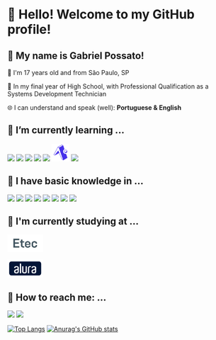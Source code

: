 # 👋 Hello! Welcome to my GitHub profile! 
## 💬 My name is Gabriel Possato!

🧑 I'm 17 years old and from São Paulo, SP

📖 In my final year of High School, with Professional Qualification as a Systems Development Technician 

🌐 I can understand and speak (well): **Portuguese & English**


## 🌱 I’m currently learning ...
<img src="https://cdn.jsdelivr.net/gh/devicons/devicon@latest/icons/java/java-plain.svg" height = "40"/> <img src="https://cdn.jsdelivr.net/gh/devicons/devicon@latest/icons/spring/spring-original.svg" height = "40"/> <img src="https://cdn.jsdelivr.net/gh/devicons/devicon@latest/icons/postgresql/postgresql-original.svg" height = "40"/> <img src="https://cdn.jsdelivr.net/gh/devicons/devicon@latest/icons/typescript/typescript-original.svg" height = "40"/> <img src="https://cdn.jsdelivr.net/gh/devicons/devicon@latest/icons/react/react-original.svg" height = "40"/> <img src = "img/expo.svg" height = "40"/> <img src="https://cdn.jsdelivr.net/gh/devicons/devicon@latest/icons/php/php-original.svg" height = "40"/>
          

## 📒 I have basic knowledge in ...
<img src="https://cdn.jsdelivr.net/gh/devicons/devicon@latest/icons/html5/html5-original.svg" height = "40"/> <img src="https://cdn.jsdelivr.net/gh/devicons/devicon@latest/icons/css3/css3-original.svg" height = "40"/> <img src="https://cdn.jsdelivr.net/gh/devicons/devicon@latest/icons/javascript/javascript-original.svg" height = "40"/> <img src="https://cdn.jsdelivr.net/gh/devicons/devicon@latest/icons/python/python-original.svg" height = "40"/> <img src="https://cdn.jsdelivr.net/gh/devicons/devicon@latest/icons/nodejs/nodejs-original.svg" height = "40"/> <img src="https://cdn.jsdelivr.net/gh/devicons/devicon@latest/icons/mysql/mysql-original.svg" height = "40"/> <img src="https://cdn.jsdelivr.net/gh/devicons/devicon@latest/icons/git/git-original.svg" height = "40"/> <img src="https://cdn.jsdelivr.net/gh/devicons/devicon@latest/icons/github/github-original.svg" height = "40"/>  
          

## 🏫 I'm currently studying at ...
<a href = "https://www.cps.sp.gov.br/etec/"> <img src="img/etec1.png" height = "40"> </a> 

<a href = "https://www.alura.com.br/"> <img src="img/alura1.png" height = "40">
</a>
          
## 📧 How to reach me: ...  

<a href = "mailto:chaymitoyt@gmail.com"><img loading="lazy" src="https://img.shields.io/badge/Gmail-D14836?style=for-the-badge&logo=gmail&logoColor=white" target="_blank"></a> <a href="https://www.linkedin.com/in/gabrielpossato/" target="_blank"> <img loading="lazy" src="https://img.shields.io/badge/-LinkedIn-%230077B5?style=for-the-badge&logo=linkedin&logoColor=white" target="_blank"></a>

[![Top Langs](https://github-readme-stats.vercel.app/api/top-langs/?username=possatogabriel&theme=catppuccin_mocha)](https://github.com/anuraghazra/github-readme-stats) [![Anurag's GitHub stats](https://github-readme-stats.vercel.app/api?username=possatogabriel&theme=catppuccin_mocha&show_icons=true)](https://github.com/anuraghazra/github-readme-stats) 
